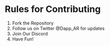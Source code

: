 <h1>Rules for Contributing</h1>

1. Fork the Repository
2. Follow us on Twitter @Dapp_AR for updates
3. Join Our Discord 
4. Have Fun! 



